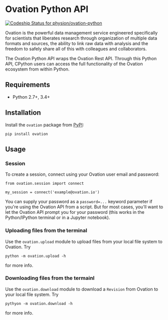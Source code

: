 # Ovation Python API

[ ![Codeship Status for physion/ovation-python](https://codeship.com/projects/4349c120-e3e2-0133-8c41-5e6dd4ce3e38/status?branch=master)](https://codeship.com/projects/146183)

Ovation is the powerful data management service engineered specifically for scientists that liberates research through organization of multiple data formats and sources, the ability to link raw data with analysis and the freedom to safely share all of this with colleagues and collaborators.

The Ovation Python API wraps the Ovation Rest API. Through this Python API, CPython users can access the full functionality of the Ovation ecosystem from within Python. 


## Requirements

* Python 2.7+, 3.4+

## Installation

Install the `ovation` package from [PyPI](http://pypi.python.org):

	pip install ovation


## Usage

### Session

To create a session, connect using your Ovation user email and password:

    from ovation.session import connect

    my_session = connect('example@ovation.io')


You can supply your password as a `password=...` keyword parameter if you're using the Ovation API from a script. But for most cases, you'll want to let the Ovation API prompt you for your password (this works in the Python/IPython terminal or in a Jupyter notebook).


### Uploading files from the terminal

Use the `ovation.upload` module to upload files from your local file system to Ovation. Try

    python -m ovation.upload -h

for more info.

### Downloading files from the termainl

Use the `ovation.download` module to download a `Revision` from Ovation to your local file system. Try

    pythyon -m ovation.download -h

for more info.
